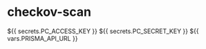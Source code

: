# checkov-scan

${{ secrets.PC_ACCESS_KEY }}
${{ secrets.PC_SECRET_KEY }}
${{ vars.PRISMA_API_URL }}